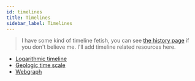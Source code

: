 ```yaml
---
id: timelines
title: Timelines
sidebar_label: Timelines
---
```


> I have some kind of timeline fetish, you can see [the history page](/docs/notes/history) if you don't believe me. I'll add timeline related resources here.

- [Logarithmic timeline](https://en.wikipedia.org/wiki/Logarithmic_timeline)
- [Geologic time scale](https://en.wikipedia.org/wiki/Geologic_time_scale)
- [Webgraph](https://en.wikipedia.org/wiki/Webgraph)
